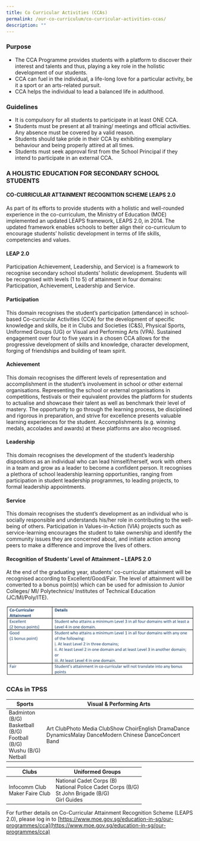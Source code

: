 ```yaml
---
title: Co Curricular Activities (CCAs)
permalink: /our-co-curriculum/co-curricular-activities-ccas/
description: ""
---
```

### Purpose
- The CCA Programme provides students with a platform to discover their interest and talents and thus, playing a key role in the holistic development of our students.
- CCA can fuel in the individual, a life-long love for a particular activity, be it a sport or an arts-related pursuit.
- CCA helps the individual to lead a balanced life in adulthood.

### Guidelines
- It is compulsory for all students to participate in at least ONE CCA.
- Students must be present at all training/ meetings and official activities. Any absence must be covered by a valid reason.
- Students should take pride in their CCA by exhibiting exemplary behaviour and being properly attired at all times.
- Students must seek approval first from the School Principal if they intend to participate in an external CCA.

### A HOLISTIC EDUCATION FOR SECONDARY SCHOOL STUDENTS

#### CO-CURRICULAR ATTAINMENT RECOGNITION SCHEME LEAPS 2.0

As part of its efforts to provide students with a holistic and well-rounded experience in the co-curriculum, the Ministry of Education (MOE) implemented an updated LEAPS framework, LEAPS 2.0, in 2014. The updated framework enables schools to better align their co-curriculum to encourage students’ holistic development in terms&nbsp;of life skills, competencies and values.

#### LEAP 2.0

Participation&nbsp;Achievement,&nbsp;Leadership, and&nbsp;Service) is a framework to recognise secondary school students’ holistic development. Students will be recognised with levels (1 to 5) of attainment in four domains: Participation, Achievement, Leadership and Service.

#### Participation
This domain recognises the student’s participation (attendance) in school-based Co-curricular Activities (CCA) for the development of specific knowledge and skills, be it in Clubs and Societies (C&amp;S), Physical Sports, Uniformed Groups (UG) or Visual and Performing Arts (VPA). Sustained engagement over four to five years in a chosen CCA allows for the progressive development of skills and knowledge, character development, forging of friendships and building of team spirit.

#### Achievement 
This domain recognises the different levels of representation and accomplishment in the student’s involvement in school or other external organisations. Representing the school or external organisations in competitions, festivals or their equivalent provides the platform for students to actualise and showcase their talent as well as benchmark their level of mastery. The opportunity to go through the learning process, be disciplined and rigorous in preparation, and strive for excellence presents valuable learning experiences for the student. Accomplishments (e.g. winning medals, accolades and awards) at these platforms are also recognised.

#### Leadership 
This domain recognises the development of the student’s leadership dispositions as an individual who can lead himself/herself, work with others in a team and grow as a leader to become a confident person. It recognises a plethora of school leadership learning opportunities, ranging from participation in student leadership programmes, to leading projects, to formal leadership appointments.

#### Service 
This domain recognises the student’s development as an individual who is socially responsible and understands his/her role in contributing to the well-being of others. Participation in Values-in-Action (VIA) projects such as service-learning encourages the student to take ownership and identify the community issues they are concerned about, and initiate action among peers to make a difference and improve the lives of others.

#### Recognition of Students’ Level of Attainment – LEAPS 2.0
At the end of the graduating year, students’ co-curricular attainment will be recognised according to Excellent/Good/Fair. The level of attainment will be converted to a bonus point(s) which can be used for admission to Junior Colleges/ MI/ Polytechnics/ Institutes of Technical Education (JC/MI/Poly/ITE).

![](/images/CCA%20Attainment%20Recognition%20Scheme.jpg)

### CCAs in TPSS
| Sports | Visual &amp; Performing Arts |
|---|---|
| Badminton (B/G)<br>Basketball (B/G)<br>Football (B/G)<br>Wushu (B/G)<br>Netball | Art ClubPhoto Media ClubShow ChoirEnglish DramaDance DynamicsMalay DanceModern Chinese DanceConcert Band  |

| Clubs | Uniformed Groups |
|---|---|
| Infocomm Club<br>Maker Faire Club | National Cadet Corps (B)<br>National Police Cadet Corps (B/G)<br>St John Brigade (B/G)<br>Girl Guides |

For further details on Co-Curricular Attainment Recognition Scheme (LEAPS 2.0), please log in to&nbsp;[https://www.moe.gov.sg/education-in-sg/our-programmes/cca](https://www.moe.gov.sg/education-in-sg/our-programmes/cca)